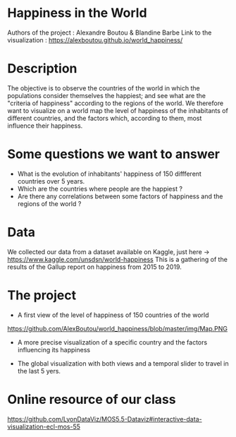 # Happiness in the World

Authors of the project : Alexandre Boutou & Blandine Barbe
Link to the visualization : https://alexboutou.github.io/world_happiness/

# Description
The objective is to observe the countries of the world in which the populations consider themselves the happiest; and see what are the "criteria of happiness" according to the regions of the world. We therefore want to visualize on a world map the level of happiness of the inhabitants of different countries, and the factors which, according to them, most influence their happiness.

# Some questions we want to answer

- What is the evolution of inhabitants' happiness of 150 diffferent countries over 5 years.
- Which are the countries where people are the happiest ?
- Are there any correlations between some factors of happiness and the regions of the world ?

# Data

We collected our data from a dataset available on Kaggle, just here -> https://www.kaggle.com/unsdsn/world-happiness
This is a gathering of the results of the Gallup report on happiness from 2015 to 2019.

# The project

- A first view of the level of happiness of 150 countries of the world

https://github.com/AlexBoutou/world_happiness/blob/master/img/Map.PNG

- A more precise visualization of a specific country and the factors influencing its happiness

- The global visualization with both views and a temporal slider to travel in the last 5 yers.

# Online resource of our class

https://github.com/LyonDataViz/MOS5.5-Dataviz#interactive-data-visualization-ecl-mos-55
